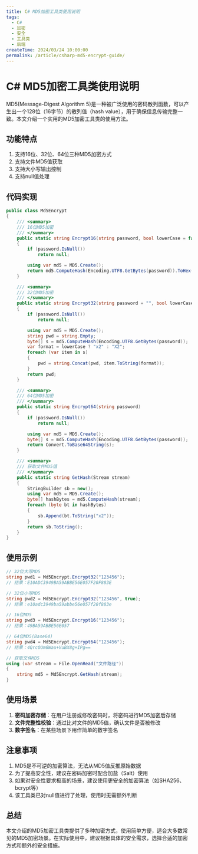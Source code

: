 ```yaml
---
title: C# MD5加密工具类使用说明
tags:
  - C#
  - 加密
  - 安全
  - 工具类
  - 后端
createTime: 2024/03/24 10:00:00
permalink: /article/csharp-md5-encrypt-guide/
---
```

# C# MD5加密工具类使用说明

MD5(Message-Digest Algorithm 5)是一种被广泛使用的密码散列函数，可以产生出一个128位（16字节）的散列值（hash value），用于确保信息传输完整一致。本文介绍一个实用的MD5加密工具类的使用方法。

## 功能特点

1. 支持16位、32位、64位三种MD5加密方式
2. 支持文件MD5值获取
3. 支持大小写输出控制
4. 支持null值处理

## 代码实现

```csharp
public class Md5Encrypt
{
    /// <summary>
    /// 16位MD5加密
    /// </summary>
    public static string Encrypt16(string password, bool lowerCase = false)
    {
        if (password.IsNull())
            return null;

        using var md5 = MD5.Create();
        return md5.ComputeHash(Encoding.UTF8.GetBytes(password)).ToHex(lowerCase);
    }

    /// <summary>
    /// 32位MD5加密
    /// </summary>
    public static string Encrypt32(string password = "", bool lowerCase = false)
    {
        if (password.IsNull())
            return null;

        using var md5 = MD5.Create();
        string pwd = string.Empty;
        byte[] s = md5.ComputeHash(Encoding.UTF8.GetBytes(password));
        var format = lowerCase ? "x2" : "X2";
        foreach (var item in s)
        {
            pwd = string.Concat(pwd, item.ToString(format));
        }
        return pwd;
    }

    /// <summary>
    /// 64位MD5加密
    /// </summary>
    public static string Encrypt64(string password)
    {
        if (password.IsNull())
            return null;

        using var md5 = MD5.Create();
        byte[] s = md5.ComputeHash(Encoding.UTF8.GetBytes(password));
        return Convert.ToBase64String(s);
    }

    /// <summary>
    /// 获取文件MD5值
    /// </summary>
    public static string GetHash(Stream stream)
    {
        StringBuilder sb = new();
        using var md5 = MD5.Create();
        byte[] hashBytes = md5.ComputeHash(stream);
        foreach (byte bt in hashBytes)
        {
            sb.Append(bt.ToString("x2"));
        }
        return sb.ToString();
    }
}
```

## 使用示例

```csharp
// 32位大写MD5
string pwd1 = Md5Encrypt.Encrypt32("123456"); 
// 结果：E10ADC3949BA59ABBE56E057F20F883E

// 32位小写MD5
string pwd2 = Md5Encrypt.Encrypt32("123456", true); 
// 结果：e10adc3949ba59abbe56e057f20f883e

// 16位MD5
string pwd3 = Md5Encrypt.Encrypt16("123456");
// 结果：49BA59ABBE56E057

// 64位MD5(Base64)
string pwd4 = Md5Encrypt.Encrypt64("123456");
// 结果：4QrcOUm6Wau+VuBX8g+IPg==

// 获取文件MD5
using (var stream = File.OpenRead("文件路径"))
{
    string md5 = Md5Encrypt.GetHash(stream);
}
```

## 使用场景

1. **密码加密存储**：在用户注册或修改密码时，将密码进行MD5加密后存储
2. **文件完整性校验**：通过比对文件的MD5值，确认文件是否被修改
3. **数字签名**：在某些场景下用作简单的数字签名

## 注意事项

1. MD5是不可逆的加密算法，无法从MD5值反推原始数据
2. 为了提高安全性，建议在密码加密时配合加盐（Salt）使用
3. 如果对安全性要求极高的场景，建议使用更安全的加密算法（如SHA256、bcrypt等）
4. 该工具类已对null值进行了处理，使用时无需额外判断

## 总结

本文介绍的MD5加密工具类提供了多种加密方式，使用简单方便，适合大多数常见的MD5加密场景。在实际使用中，建议根据具体的安全需求，选择合适的加密方式和额外的安全措施。 